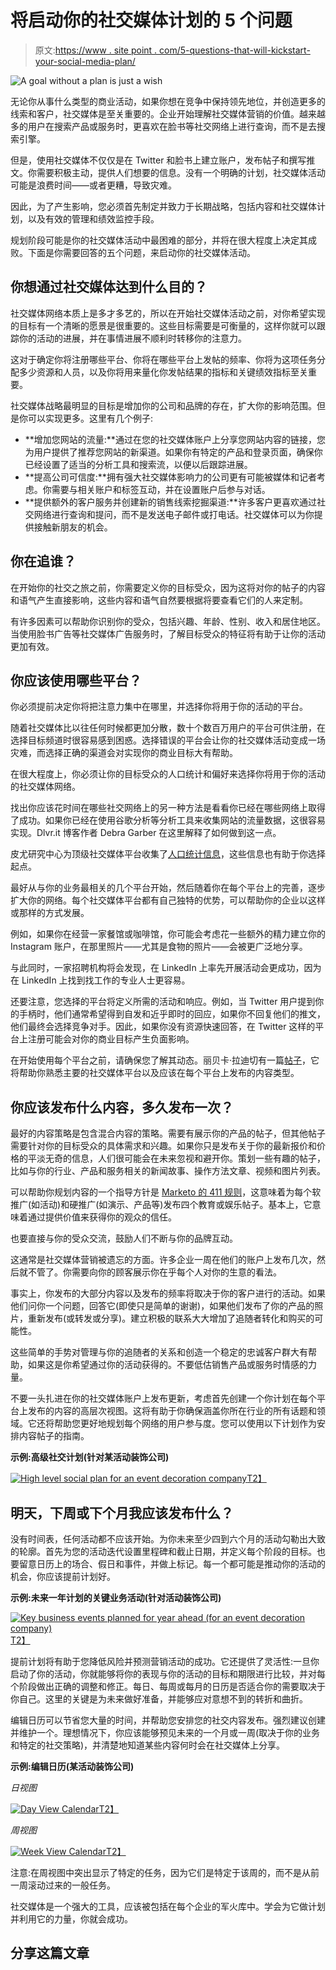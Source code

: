 # 将启动你的社交媒体计划的 5 个问题

> 原文:[https://www . site point . com/5-questions-that-will-kickstart-your-social-media-plan/](https://www.sitepoint.com/5-questions-that-will-kickstart-your-social-media-plan/)

![A goal without a plan is just a wish](../Images/5a56d0b2d3c7f13efbe915864c788532.png)

无论你从事什么类型的商业活动，如果你想在竞争中保持领先地位，并创造更多的线索和客户，社交媒体是至关重要的。企业开始理解社交媒体营销的价值。越来越多的用户在搜索产品或服务时，更喜欢在脸书等社交网络上进行查询，而不是去搜索引擎。

但是，使用社交媒体不仅仅是在 Twitter 和脸书上建立账户，发布帖子和撰写推文。你需要积极主动，提供人们想要的信息。没有一个明确的计划，社交媒体活动可能是浪费时间——或者更糟，导致灾难。

因此，为了产生影响，您必须首先制定并致力于长期战略，包括内容和社交媒体计划，以及有效的管理和绩效监控手段。

规划阶段可能是你的社交媒体活动中最困难的部分，并将在很大程度上决定其成败。下面是你需要回答的五个问题，来启动你的社交媒体活动。

## 你想通过社交媒体达到什么目的？

社交媒体网络本质上是多才多艺的，所以在开始社交媒体活动之前，对你希望实现的目标有一个清晰的愿景是很重要的。这些目标需要是可衡量的，这样你就可以跟踪你的活动的进展，并在事情进展不顺利时转移你的注意力。

这对于确定你将注册哪些平台、你将在哪些平台上发帖的频率、你将为这项任务分配多少资源和人员，以及你将用来量化你发帖结果的指标和关键绩效指标至关重要。

社交媒体战略最明显的目标是增加你的公司和品牌的存在，扩大你的影响范围。但是你可以实现更多。这里有几个例子:

*   **增加您网站的流量:**通过在您的社交媒体账户上分享您网站内容的链接，您为用户提供了推荐您网站的新渠道。如果你有特定的产品和登录页面，确保你已经设置了适当的分析工具和搜索流，以便以后跟踪进展。
*   **提高公司可信度:**拥有强大社交媒体影响力的公司更有可能被媒体和记者考虑。你需要与相关账户和标签互动，并在设置账户后参与对话。
*   **提供额外的客户服务并创建新的销售线索挖掘渠道:**许多客户更喜欢通过社交网络进行查询和提问，而不是发送电子邮件或打电话。社交媒体可以为你提供接触新朋友的机会。

## 你在追谁？

在开始你的社交之旅之前，你需要定义你的目标受众，因为这将对你的帖子的内容和语气产生直接影响，这些内容和语气自然要根据将要查看它们的人来定制。

有许多因素可以帮助你识别你的受众，包括兴趣、年龄、性别、收入和居住地区。当使用脸书广告等社交媒体广告服务时，了解目标受众的特征将有助于让你的活动更加有效。

## 你应该使用哪些平台？

你必须提前决定你将把注意力集中在哪里，并选择你将用于你的活动的平台。

随着社交媒体比以往任何时候都更加分散，数十个数百万用户的平台可供注册，在选择目标频道时很容易感到困惑。选择错误的平台会让你的社交媒体活动变成一场灾难，而选择正确的渠道会对实现你的商业目标大有帮助。

在很大程度上，你必须让你的目标受众的人口统计和偏好来选择你将用于你的活动的社交媒体网络。

找出你应该花时间在哪些社交网络上的另一种方法是看看你已经在哪些网络上取得了成功。如果你已经在使用谷歌分析等分析工具来收集网站的流量数据，这很容易实现。Dlvr.it 博客作者 Debra Garber 在这里解释了如何做到这一点。

皮尤研究中心为顶级社交媒体平台收集了[人口统计信息](http://www.pewinternet.org/2015/08/19/the-demographics-of-social-media-users/)，这些信息也有助于你选择起点。

最好从与你的业务最相关的几个平台开始，然后随着你在每个平台上的完善，逐步扩大你的网络。每个社交媒体平台都有自己独特的优势，可以帮助你的企业以这样或那样的方式发展。

例如，如果你在经营一家餐馆或咖啡馆，你可能会考虑花一些额外的精力建立你的 Instagram 账户，在那里照片——尤其是食物的照片——会被更广泛地分享。

与此同时，一家招聘机构将会发现，在 LinkedIn 上率先开展活动会更成功，因为在 LinkedIn 上找到找工作的专业人士更容易。

还要注意，您选择的平台将定义所需的活动和响应。例如，当 Twitter 用户提到你的手柄时，他们通常希望得到自发和近乎即时的回应，如果你不回复他们的推文，他们最终会选择竞争对手。因此，如果你没有资源快速回答，在 Twitter 这样的平台上注册可能会对你的商业目标产生负面影响。

在开始使用每个平台之前，请确保您了解其动态。丽贝卡·拉迪切有一篇[帖子](http://rebekahradice.com/kickstart-a-social-media-strategy/)，它将帮助你熟悉主要的社交媒体平台以及应该在每个平台上发布的内容类型。

## 你应该发布什么内容，多久发布一次？

最好的内容策略是包含混合内容的策略。需要有展示你的产品的帖子，但其他帖子需要针对你的目标受众的具体需求和兴趣。如果你只是发布关于你的最新报价和价格的平淡无奇的信息，人们很可能会在未来忽视和避开你。策划一些有趣的帖子，比如与你的行业、产品和服务相关的新闻故事、操作方法文章、视频和图片列表。

可以帮助你规划内容的一个指导方针是 [Marketo 的 411 规则](http://www.marketo.com/_assets/uploads/Your-Sample-Social-Editorial-Calendar.pdf)，这意味着为每个软推广(如活动)和硬推广(如演示、产品等)发布四个教育或娱乐帖子。基本上，它意味着通过提供价值来获得你的观众的信任。

也要直接与你的受众交流，鼓励人们不断与你的品牌互动。

这通常是社交媒体营销被遗忘的方面。许多企业一周在他们的账户上发布几次，然后就不管了。你需要向你的顾客展示你在乎每个人对你的生意的看法。

事实上，你发布的大部分内容以及发布的频率将取决于你的客户进行的活动。如果他们问你一个问题，回答它(即使只是简单的谢谢)，如果他们发布了你的产品的照片，重新发布(或转发或分享)。建立积极的联系大大增加了追随者转化和购买的可能性。

这些简单的手势对管理与你的追随者的关系和创造一个稳定的忠诚客户群大有帮助，如果这是你希望通过你的活动获得的。不要低估销售产品或服务时情感的力量。

不要一头扎进在你的社交媒体账户上发布更新，考虑首先创建一个你计划在每个平台上发布的内容的高层次视图。这将有助于你确保涵盖你所在行业的所有话题和领域。它还将帮助您更好地规划每个网络的用户参与度。您可以使用以下计划作为安排内容帖子的指南。

**示例:高级社交计划(针对某活动装饰公司)**

[![High level social plan for an event decoration company](../Images/a5e9867040ef4938895f7ba208b51661.png)T2】](https://uploads.sitepoint.com/wp-content/uploads/2016/02/14544032351.png)

## 明天，下周或下个月我应该发布什么？

没有时间表，任何活动都不应该开始。为你未来至少四到六个月的活动勾勒出大致的轮廓。首先为您的活动迭代设置里程碑和截止日期，并定义每个阶段的目标。也要留意日历上的场合、假日和事件，并做上标记。每一个都可能是推动你的活动的机会，你应该提前计划好。

**示例:未来一年计划的关键业务活动(针对活动装饰公司)**

[![Key business events planned for year ahead (for an event decoration company)](../Images/a9dff8ccf7404b75e0f7e9fac0d80d5e.png)T2】](https://www.sitepoint.com/wp-content/uploads/2016/02/14544033502.png)

提前计划将有助于您降低风险并预测营销活动的成功。它还提供了灵活性:一旦你启动了你的活动，你就能够将你的表现与你的活动的目标和期限进行比较，并对每个阶段做出正确的调整和修正。每日、每周或每月的日历是否适合你的需要取决于你自己。这里的关键是为未来做好准备，并能够应对意想不到的转折和曲折。

编辑日历可以节省您大量的时间，并帮助您安排您的社交内容发布。强烈建议创建并维护一个。理想情况下，你应该能够预见未来的一个月或一周(取决于你的业务和特定的社交策略)，并清楚地知道某些内容何时会在社交媒体上分享。

**示例:编辑日历(某活动装饰公司)**

*日视图*

[![Day View Calendar](../Images/b072fd14a9cceb452114fbee289096ea.png)T2】](https://www.sitepoint.com/wp-content/uploads/2016/02/14544034333.png)

*周视图*

[![Week View Calendar](../Images/3e12a9411a8b76d5c09ad84d30f7d7ad.png)T2】](https://www.sitepoint.com/wp-content/uploads/2016/02/14544034524.png)

注意:在周视图中突出显示了特定的任务，因为它们是特定于该周的，而不是从前一周滚动过来的一般任务。

社交媒体是一个强大的工具，应该被包括在每个企业的军火库中。学会为它做计划并利用它的力量，你就会成功。

## 分享这篇文章